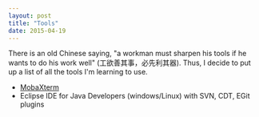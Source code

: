 ```yaml
---
layout: post
title: "Tools"
date: 2015-04-19
---
```

There is an old Chinese saying, "a workman must sharpen his tools if he wants to do his work well" (工欲善其事，必先利其器). Thus, I decide to put up a list of all the tools I'm learning to use.
<ul>
<li><a href="http://mobaxterm.mobatek.net/">MobaXterm</a></li>
<li>Eclipse IDE for Java Developers (windows/Linux) with SVN, CDT, EGit plugins</li>
</ul>

